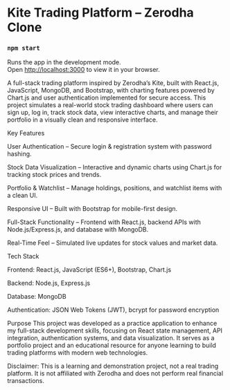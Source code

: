 # Kite Trading Platform – Zerodha Clone


### `npm start`

Runs the app in the development mode.\
Open [http://localhost:3000](http://localhost:3000) to view it in your browser.


A full-stack trading platform inspired by Zerodha’s Kite, built with React.js, JavaScript, MongoDB, and Bootstrap, with charting features powered by Chart.js and user authentication implemented for secure access. This project simulates a real-world stock trading dashboard where users can sign up, log in, track stock data, view interactive charts, and manage their portfolio in a visually clean and responsive interface.

Key Features

User Authentication – Secure login & registration system with password hashing.

Stock Data Visualization – Interactive and dynamic charts using Chart.js for tracking stock prices and trends.

Portfolio & Watchlist – Manage holdings, positions, and watchlist items with a clean UI.

Responsive UI – Built with Bootstrap for mobile-first design.

Full-Stack Functionality – Frontend with React.js, backend APIs with Node.js/Express.js, and database with MongoDB.

Real-Time Feel – Simulated live updates for stock values and market data.

Tech Stack

Frontend: React.js, JavaScript (ES6+), Bootstrap, Chart.js

Backend: Node.js, Express.js

Database: MongoDB

Authentication: JSON Web Tokens (JWT), bcrypt for password encryption

Purpose
This project was developed as a practice application to enhance my full-stack development skills, focusing on React state management, API integration, authentication systems, and data visualization. It serves as a portfolio project and an educational resource for anyone learning to build trading platforms with modern web technologies.

Disclaimer: This is a learning and demonstration project, not a real trading platform. It is not affiliated with Zerodha and does not perform real financial transactions.

